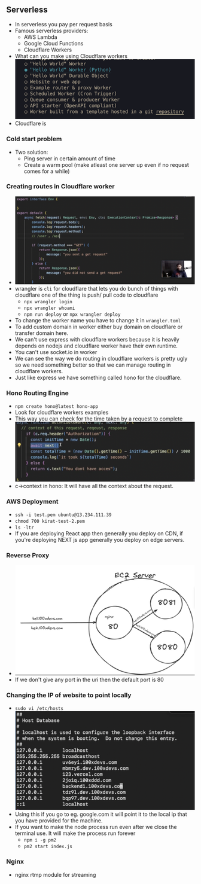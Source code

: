 ## Serverless

- In serverless you pay per request basis
- Famous serverless providers:
  - AWS Lambda
  - Google Cloud Functions
  - Cloudflare Workers
- What can you make using Cloudflare workers
  ![alt text](img/image.png)
- Cloudflare is

### Cold start problem

- Two solution:
  - Ping server in certain amount of time
  - Create a warm pool (make atleast one server up even if no request comes for a while)

### Creating routes in Cloudflare worker

- ![alt text](img/image-1.png)
- wrangler is `cli` for cloudflare that lets you do bunch of things with cloudflare one of the thing is push/ pull code to cloudflare
  - `npx wrangler login`
  - `npx wrangler whoami`
  - `npm run deploy` or `npx wrangler deploy`
- To change the worker name you have to change it in `wrangler.toml`
- To add custom domain in worker either buy domain on cloudflare or transfer domain here.
- We can't use express with cloudflare workers because it is heavily depends on nodejs and cloudflare worker have their own runtime.
- You can't use socket.io in worker
- We can see the way we do routing in cloudflare workers is pretty ugly so we need something better so that we can manage routing in cloudflare workers.
- Just like express we have something called hono for the cloudflare.

### Hono Routing Engine

- `npm create hono@latest hono-app`
- Look for cloudflare workers examples
- This way you can check for the time taken by a request to complete
  ![alt text](img/image-2.png)
- c->context in hono: It will have all the context about the request.

### AWS Deployment

- `ssh -i test.pem ubuntu@13.234.111.39`
- `chmod 700 kirat-test-2.pem`
- `ls -ltr`
- If you are deploying React app then generally you deploy on CDN, if you're deploying NEXT js app generally you deploy on edge servers.

### Reverse Proxy

- ![alt text](img/image-3.png)
- If we don't give any port in the uri then the default port is 80

### Changing the IP of website to point locally

- `sudo vi /etc/hosts`
  ![alt text](img/image-4.png)
- Using this if you go to eg. google.com it will point it to the local ip that you have provided for the machine.
- If you want to make the node process run even after we close the terminal use. It will make the process run forever
  - `прm і -g pm2`
  - `pm2 start index.js`

### Nginx

- nginx rtmp module for streaming
